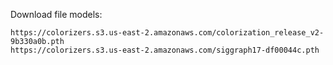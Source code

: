 Download file models:
```
https://colorizers.s3.us-east-2.amazonaws.com/colorization_release_v2-9b330a0b.pth
https://colorizers.s3.us-east-2.amazonaws.com/siggraph17-df00044c.pth
```